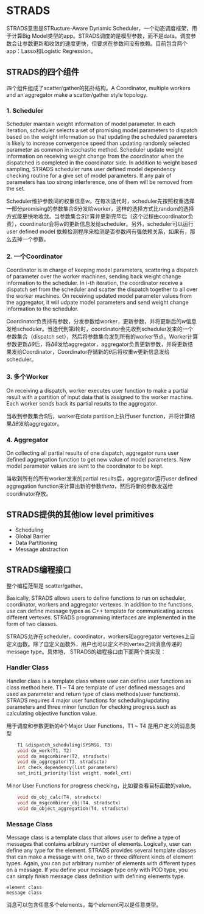 # STRADS


STRADS意思是STRucture-Aware Dynamic Scheduler，一个动态调度框架，用于计算Big Model类型的app。STRADS调度的是模型参数，而不是data，调度参数会让参数更新和收敛的速度更快，但要求在参数间没有依赖。目前包含两个app：Lasso和Logistic Regression。

## STRADS的四个组件
四个组件组成了scatter/gather的拓扑结构。A Coordinator, multiple workers and an aggregator make a scatter/gather style topology.

### 1. Scheduler

Scheduler maintain weight information of model parameter. In each iteration, scheduler selects a set of promising model parameters to dispatch based on the weight information so that updating the scheduled parameters is likely to increase convergence speed than updating randomly selected parameter as common in stochastic method. Scheduler update weight information on receiving weight change from the coordinator when the dispatched is completed in the coordinator side. In addition to weight based sampling, STRADS scheduler runs user defined model dependency checking routine for a give set of model parameters. If any pair of parameters has too strong interference, one of them will be removed from the set.

Scheduler维护参数间的权重信息$w$。在每次迭代时，scheduler先按照权重选择一部分promising的参数集合$S$分发给worker，这样的选择方式比random的选择方式能更快地收敛。当参数集合$S$计算并更新完毕后（这个过程由coordinator负责），coordinator会将$w$的更新信息发给scheduler。另外，scheduler可以运行user defined model 依赖检测程序来检测是否参数间有强依赖关系，如果有，那么去掉一个参数。


### 2. 一个Coordinator

Coordinator is in charge of keeping model parameters, scattering a dispatch of parameter over the worker machines, sending back weight change information to the scheduler. In i-th iteration, the coordinator receive a dispatch set from the scheduler and scatter the dispatch together to all over the worker machines. On receiving updated model parameter values from the aggregator, it will udpate model parameters and send weight change information to the scheduler.

Coordinator负责持有参数，分发参数给worker，更新参数，并将更新后的$w$信息发给scheduler。当迭代到第i轮时，coordinator会先收到scheduler发来的一个参数集合（dispatch set），然后将参数集合发到所有的worker节点。Worker计算参数更新$\Delta\theta$后，将$\Delta\theta$发给aggregator，aggregator负责更新参数，并将更新结果发给Coordinator，Coordinator存储新的$\theta$后将权重$w$更新信息发给scheduler。

### 3. 多个Worker

On receiving a dispatch, worker executes user function to make a partial result with a partition of input data that is assigned to the worker machine. Each worker sends back its partial results to the aggregator.

当收到参数集合$S$后，worker在data partition上执行user function，并将计算结果$\Delta\theta$发给aggregator。

### 4. Aggregator

On collecting all partial results of one dispatch, aggregator runs user defined aggregation function to get new value of model parameters. New model parameter values are sent to the coordinator to be kept.

当收到所有的所有worker发来的partial results后，aggregator运行user defined aggregation function来计算出新的参数$theta$，然后将新的参数发送给coordinator存放。


## STRADS提供的其他low level primitives

- Scheduling
- Global Barrier
- Data Partitioning
- Message abstraction

## STRADS编程接口

整个编程范型是 scatter/gather。

Basically, STRADS allows users to define functions to run on scheduler, coordinator, workers and aggregator vertexes. In addition to the functions, use can define message types as C++ template for communicating across different vertexes. STRADS programming interfaces are implemented in the form of two classes. 

STRADS允许在scheduler，coordinator，workers和aggregator vertexes上自定义函数。除了自定义函数外，用户也可以定义不同vertex之间消息传递的message type。具体地， STRADS的编程接口由下面两个类实现：

### Handler Class

Handler class is a template class where user can define user functions as class method here. T1 ~ T4 are template of user defined messages and used as parameter and return type of class methods(user functions). STRADS requires 4 major user functions for scheduling/updating parameters and three minor function for checking progress such as calculating objective function value.

用于调度和参数更新的4个Major User Functions，T1 ~ T4 是用户定义的消息类型
```c++
    T1 &dispatch_scheduling(SYSMSG, T3) 
    void do_work(T1, T2) 
    void do_msgcombiner(T2, stradsctx)
    void do_aggregator(T3, stradsctx)
    int check_dependency(list parameters)
    set_initi_priority(list weight, model_cnt)
```
Minor User Functions for progress checking，比如要查看目标函数的value。
```c++
    void do_obj_calc(T4, stradsctx)
    void do_msgcombiner_obj(T4, stradsctx)
    void do_object_aggregation(T4, stradsctx)
```
### Message Class

Message class is a template class that allows user to define a type of messages that contains arbitrary number of elements. Logically, user can define any type for the element. STRADS provides several template classes that can make a message with one, two or three different kinds of element types. Again, you can put arbitrary number of elements with different types on a message. If you define your message type only with POD type, you can simply finish message class definition with defining elements type.

    element class
    message class

消息可以包含任意多个elements，每个element可以是任意类型。



